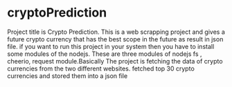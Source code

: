 # cryptoPrediction

Project title is Crypto Prediction. This is  a web scrapping project and gives a future crypto currency that has the best scope in the future as result in json file. if you want to run this project in your system then you have to install some modules of the nodejs. These are three modules of nodejs fs , cheerio, request module.Basically   The project is fetching the data of crypto currencies from the two different websites. fetched top 30 crypto currencies and stored them into a json file 
